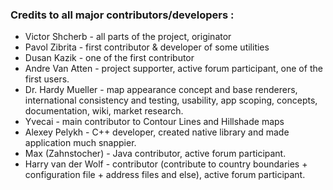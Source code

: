 ### Credits to all major contributors/developers :
 * Victor Shcherb - all parts of the project, originator
 * Pavol Zibrita - first contributor & developer of some utilities
 * Dusan Kazik - one of the first contributor
 * Andre Van Atten - project supporter, active forum participant, one of the first users.
 * Dr. Hardy Mueller - map appearance concept and base renderers, international consistency and testing, usability, app scoping, concepts, documentation, wiki, market research.
 * Yvecai - main contributor to Contour Lines and Hillshade maps
 * Alexey Pelykh - C++ developer, created native library and made application much snappier.
 * Max (Zahnstocher) - Java contributor, active forum participant.
 * Harry van der Wolf - contributor (contribute to country boundaries + configuration file + address files and else), active forum participant.

